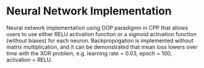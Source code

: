 # Neural Network Implementation

Neural network implementation using OOP paradigmn in CPP that allows users 
to use either RELU activation function or a sigmoid activation function (without
biases) for each neuron. Backpropogation is implemented without matrix multiplication,
and it can be demonstrated that mean loss lowers over time with the XOR problem,
e.g. learning rate = 0.03, epoch = 100, activation = RELU.